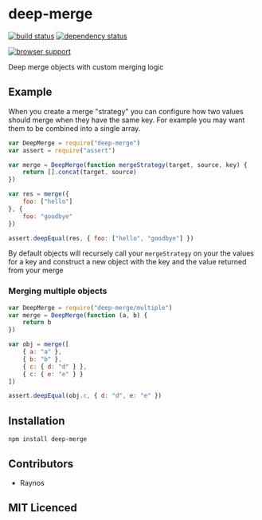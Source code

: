 # deep-merge

[![build status][1]][2] [![dependency status][3]][4]

[![browser support][5]][6]

Deep merge objects with custom merging logic

## Example

When you create a merge "strategy" you can configure how two
values should merge when they have the same key. For example
you may want them to be combined into a single array.

```js
var DeepMerge = require("deep-merge")
var assert = require("assert")

var merge = DeepMerge(function mergeStrategy(target, source, key) {
    return [].concat(target, source)
})

var res = merge({
    foo: ["hello"]
}, {
    foo: "goodbye"
})

assert.deepEqual(res, { foo: ["hello", "goodbye"] })
```

By default objects will recursely call your `mergeStrategy` on
your the values for a key and construct a new object with the
key and the value returned from your merge

### Merging multiple objects

```js
var DeepMerge = require("deep-merge/multiple")
var merge = DeepMerge(function (a, b) {
    return b
})

var obj = merge([
    { a: "a" },
    { b: "b" },
    { c: { d: "d" } },
    { c: { e: "e" } }
])

assert.deepEqual(obj.c, { d: "d", e: "e" })
```

## Installation

`npm install deep-merge`

## Contributors

 - Raynos

## MIT Licenced

  [1]: https://secure.travis-ci.org/Raynos/deep-merge.png
  [2]: http://travis-ci.org/Raynos/deep-merge
  [3]: http://david-dm.org/Raynos/deep-merge/status.png
  [4]: http://david-dm.org/Raynos/deep-merge
  [5]: http://ci.testling.com/Raynos/deep-merge.png
  [6]: http://ci.testling.com/Raynos/deep-merge
